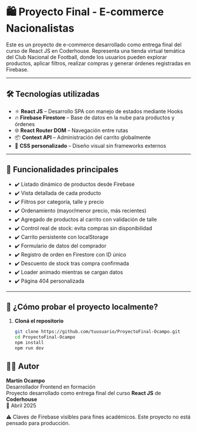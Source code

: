 # 🛍️ Proyecto Final - E-commerce Nacionalistas

Este es un proyecto de e-commerce desarrollado como entrega final del curso de React JS en Coderhouse. Representa una tienda virtual temática del Club Nacional de Football, donde los usuarios pueden explorar productos, aplicar filtros, realizar compras y generar órdenes registradas en Firebase.

---

## 🛠 Tecnologías utilizadas

- ⚛️ **React JS** – Desarrollo SPA con manejo de estados mediante Hooks
- 🔥 **Firebase Firestore** – Base de datos en la nube para productos y órdenes
- 🌐 **React Router DOM** – Navegación entre rutas
- 📦 **Context API** – Administración del carrito globalmente
- 🎨 **CSS personalizado** – Diseño visual sin frameworks externos

---

## 🚀 Funcionalidades principales

- ✔️ Listado dinámico de productos desde Firebase
- ✔️ Vista detallada de cada producto
- ✔️ Filtros por categoría, talle y precio
- ✔️ Ordenamiento (mayor/menor precio, más recientes)
- ✔️ Agregado de productos al carrito con validación de talle
- ✔️ Control real de stock: evita compras sin disponibilidad
- ✔️ Carrito persistente con localStorage
- ✔️ Formulario de datos del comprador
- ✔️ Registro de orden en Firestore con ID único
- ✔️ Descuento de stock tras compra confirmada
- ✔️ Loader animado mientras se cargan datos
- ✔️ Página 404 personalizada

---

## 🧪 ¿Cómo probar el proyecto localmente?

1. **Cloná el repositorio**
   ```bash
   git clone https://github.com/tuusuario/ProyectoFinal-Ocampo.git
   cd ProyectoFinal-Ocampo
   npm install
   npm run dev
   ```

## 👨‍💻 Autor

**Martín Ocampo**  
Desarrollador Frontend en formación  
Proyecto desarrollado como entrega final del curso **React JS** de **Coderhouse**  
📅 Abril 2025

⚠️ Claves de Firebase visibles para fines académicos. Este proyecto no está pensado para producción.
